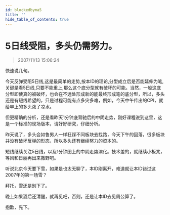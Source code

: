 ```yaml
---
id: blockedbyma5 
title: ''
hide_table_of_contents: true
---
```


# 5日线受阻，多头仍需努力。

> 2007/11/13 15:06:24

<div style={{color: '#009900', fontWeight: 'bold', fontSize: '18px'}}>

快速说几句。
 
今天反弹受阻5日线,这是最简单的走势,按本ID的理论,分型成立后是否能延伸为笔,关键是看5日线,只要不能重上,那么这个底分型就有破坏的可能。当然，一般这底分型即使真的被破坏，也会在不远处形成新的能最终形成笔的底分型，所以，多头还是有短线希望的，只是过程可能有点多灾多难，例如，今天中午传出的CPI，就给早上的多头泼了凉水。
 
但更精确的分析，还是看昨天1分钟底背驰后的中阴走势，刚好课程说到这里，这是一个标准的现场版本，请好好研究，仔细分析。
 
昨天说了，多头会如鲁男人一样狂踩不同板块去找路，今天下午的回落，很多板块并没有破坏反弹的形态，所以多头还有继续努力的资本的。
 
短线继续关注5日线，以及1分钟图上的中阴走势演化。技术差的，就继续小板凳，等风和日丽再出来撒野吧。
 
听说北京今天要下雪，如果是也太无聊了，本ID刚离开，难道就让本ID错过这2007年的第一场雪？
 
拜托，雪还是别下了。
 
晚上如果酒后还清醒，就再见吧，否则，还是让本ID去见周公算了。
 
抱歉，先下。

</div>